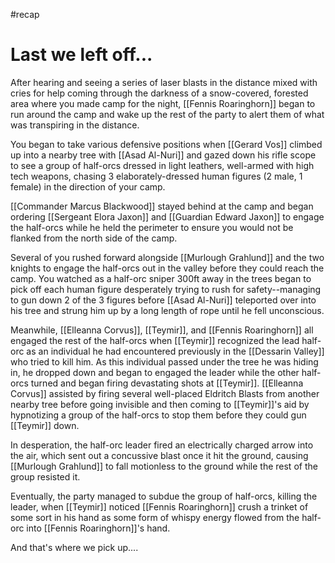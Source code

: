 #recap 
# Last we left off...

After hearing and seeing a series of laser blasts in the distance mixed with cries for help coming through the darkness of a snow-covered, forested area where you made camp for the night, [[Fennis Roaringhorn]] began to run around the camp and wake up the rest of the party to alert them of what was transpiring in the distance.

You began to take various defensive positions when [[Gerard Vos]] climbed up into a nearby tree with [[Asad Al-Nuri]] and gazed down his rifle scope to see a group of half-orcs dressed in light leathers, well-armed with high tech weapons, chasing 3 elaborately-dressed human figures (2 male, 1 female) in the direction of your camp.

[[Commander Marcus Blackwood]] stayed behind at the camp and began ordering [[Sergeant Elora Jaxon]] and [[Guardian Edward Jaxon]] to engage the half-orcs while he held the perimeter to ensure you would not be flanked from the north side of the camp.

Several of you rushed forward alongside [[Murlough Grahlund]] and the two knights to engage the half-orcs out in the valley before they could reach the camp. You watched as a half-orc sniper 300ft away in the trees began to pick off each human figure desperately trying to rush for safety--managing to gun down 2 of the 3 figures before [[Asad Al-Nuri]] teleported over into his tree and strung him up by a long length of rope until he fell unconscious.

Meanwhile, [[Elleanna Corvus]], [[Teymir]], and [[Fennis Roaringhorn]] all engaged the rest of the half-orcs when [[Teymir]] recognized the lead half-orc as an individual he had encountered previously in the [[Dessarin Valley]] who tried to kill him. As this individual passed under the tree he was hiding in, he dropped down and began to engaged the leader while the other half-orcs turned and began firing devastating shots at [[Teymir]]. [[Elleanna Corvus]] assisted by firing several well-placed Eldritch Blasts from another nearby tree before going invisible and then coming to [[Teymir]]'s aid by hypnotizing a group of the half-orcs to stop them before they could gun [[Teymir]] down.

In desperation, the half-orc leader fired an electrically charged arrow into the air, which sent out a concussive blast once it hit the ground, causing [[Murlough Grahlund]] to fall motionless to the ground while the rest of the group resisted it.

Eventually, the party managed to subdue the group of half-orcs, killing the leader, when [[Teymir]] noticed [[Fennis Roaringhorn]] crush a trinket of some sort in his hand as some form of whispy energy flowed from the half-orc into [[Fennis Roaringhorn]]'s hand.

And that's where we pick up....


